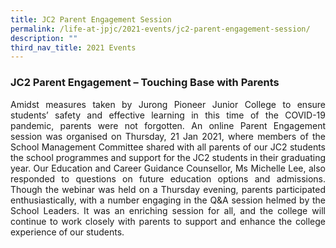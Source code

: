 ```yaml
---
title: JC2 Parent Engagement Session
permalink: /life-at-jpjc/2021-events/jc2-parent-engagement-session/
description: ""
third_nav_title: 2021 Events
---
```

<div align=justify>
<h3><strong>JC2 Parent Engagement – Touching Base with Parents</strong></h3>

<p>
Amidst measures taken by Jurong Pioneer Junior College to ensure students’ safety and effective learning in this time of the COVID-19 pandemic, parents were not forgotten. An online Parent Engagement session was organised on Thursday, 21 Jan 2021, where members of the School Management Committee shared with all parents of our JC2 students the school programmes and support for the JC2 students in their graduating year. Our Education and Career Guidance Counsellor, Ms Michelle Lee, also responded to questions on future education options and admissions. Though the webinar was held on a Thursday evening, parents participated enthusiastically, with a number engaging in the Q&A session helmed by the School Leaders. It was an enriching session for all, and the college will continue to work closely with parents to support and enhance the college experience of our students.</p>